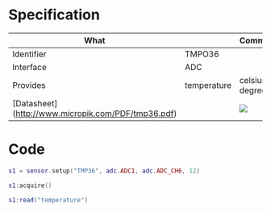 # Specification

| What         |             | Comments                   |
|--------------|-------------|----------------------------|
| Identifier   | TMPO36      |                            |
| Interface    | ADC         |                            |
| Provides     | temperature | celsius degrees            |
| [Datasheet] (http://www.micropik.com/PDF/tmp36.pdf)    |             | ![](http://whitecatboard.org/git/tmp36.png)                           |


# Code

```lua
s1 = sensor.setup("TMP36", adc.ADC1, adc.ADC_CH6, 12)

s1:acquire()

s1:read("temperature")
```